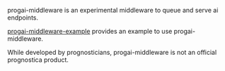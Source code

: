progai-middleware is an experimental middleware to queue and serve ai
endpoints.

[progai-middleware-example](https://github.com/discovertomorrow/progai-middleware-example)
provides an example to use progai-middleware.

While developed by prognosticians, progai-middleware is not an official
prognostica product.
